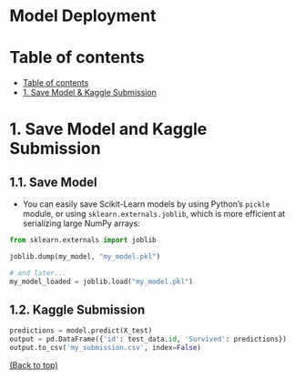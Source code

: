 # Model Deployment

# Table of contents
- [Table of contents](#table-of-contents)
- [1. Save Model & Kaggle Submission](#1-save-model-and-kaggle-submission)




# 1. Save Model and Kaggle Submission
## 1.1. Save Model
- You can easily save Scikit-Learn models by using Python’s `pickle` module, or using `sklearn.externals.joblib`, which is more efficient at serializing large NumPy arrays:

```Python
from sklearn.externals import joblib

joblib.dump(my_model, "my_model.pkl")

# and later...
my_model_loaded = joblib.load("my_model.pkl")
```

## 1.2. Kaggle Submission

```Python
predictions = model.predict(X_test)
output = pd.DataFrame({'id': test_data.id, 'Survived': predictions})
output.to_csv('my_submission.csv', index=False)
```

[(Back to top)](#table-of-contents)
